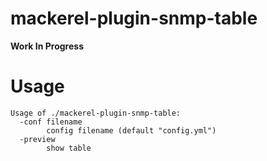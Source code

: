 # mackerel-plugin-snmp-table

__Work In Progress__

# Usage

```
Usage of ./mackerel-plugin-snmp-table:
  -conf filename
        config filename (default "config.yml")
  -preview
        show table
```

